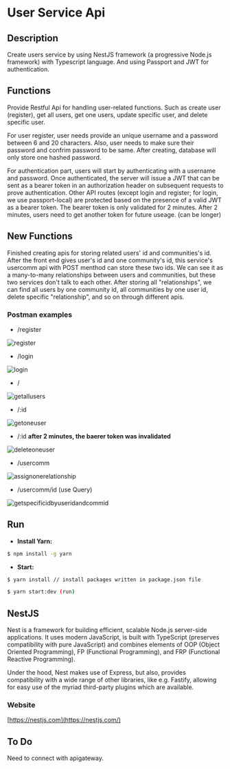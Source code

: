 # User Service Api

## Description

Create users service by using NestJS framework (a progressive Node.js framework) with Typescript language. And using Passport and JWT for authentication.

## Functions

Provide Restful Api for handling user-related functions. Such as create user (register), get all users, get one users, update specific user, and delete specific user.

For user register, user needs provide an unique username and a password between 6 and 20 characters. Also, user needs to make sure their password and confrim password to be same. After creating, database will only store one hashed password.

For authentication part, users will start by authenticating with a username and password. Once authenticated, the server will issue a JWT that can be sent as a bearer token in an authorization header on subsequent requests to prove authentication. Other API routes (except login and register; for login, we use passport-local) are protected based on the presence of a valid JWT as a bearer token. The bearer token is only validated for 2 minutes. After 2 minutes, users need to get another token for future useage. (can be longer)

## New Functions

Finished creating apis for storing related users' id and communities's id. After the front end gives user's id and one community's id, this service's usercomm api with POST menthod can store these two ids. We can see it as a many-to-many relationships between users and communities, but these two services don't talk to each other. After storing all "relationships", we can find all users by one community id, all communities by one user id, delete specific "relationship", and so on through different apis.

### Postman examples

- /register

![register](/user/pic/register.png)

- /login

![login](/user/pic/login.png)

- /

![getallusers](/user/pic/allusers.png)

- /:id

![getoneuser](/user/pic/oneuser.png)

- /:id **after 2 minutes, the baerer token was invalidated**

![deleteoneuser](/user/pic/deleteonuser.png)

- /usercomm

![assignonerelationship](/user/pic/assignonerelationship.png)

- /usercomm/id (use Query)

![getspecificidbyuseridandcommid](/user/pic/getspecificid.png)

## Run

- **Install Yarn:**

```bash
$ npm install -g yarn
```

- **Start:**

```bash
$ yarn install // install packages written in package.json file

$ yarn start:dev (run)
```

## NestJS

Nest is a framework for building efficient, scalable Node.js server-side applications. It uses modern JavaScript, is built with TypeScript (preserves compatibility with pure JavaScript) and combines elements of OOP (Object Oriented Programming), FP (Functional Programming), and FRP (Functional Reactive Programming).

Under the hood, Nest makes use of Express, but also, provides compatibility with a wide range of other libraries, like e.g. Fastify, allowing for easy use of the myriad third-party plugins which are available.

### Website 

[https://nestjs.com](https://nestjs.com/)

## To Do

Need to connect with apigateway.
